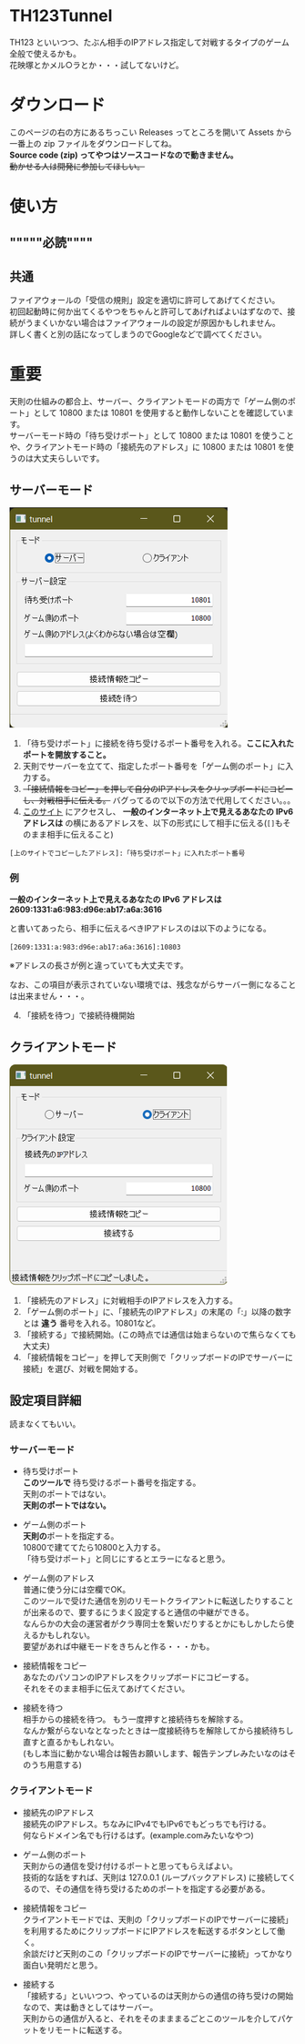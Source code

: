 # TH123Tunnel

TH123 といいつつ、たぶん相手のIPアドレス指定して対戦するタイプのゲーム全般で使えるかも。  
花映塚とかメル○ラとか・・・試してないけど。  

# ダウンロード
このページの右の方にあるちっこい Releases ってところを開いて Assets から一番上の zip ファイルをダウンロードしてね。  
**Source code (zip) ってやつはソースコードなので動きません。**  
~~動かせる人は開発に参加してほしい。~~

# 使い方

## """""必読""""

## 共通
ファイアウォールの「受信の規則」設定を適切に許可してあげてください。  
初回起動時に何か出てくるやつをちゃんと許可してあげればよいはずなので、接続がうまくいかない場合はファイアウォールの設定が原因かもしれません。  
詳しく書くと別の話になってしまうのでGoogleなどで調べてください。

# 重要

天則の仕組みの都合上、サーバー、クライアントモードの両方で「ゲーム側のポート」として 10800 または 10801 を使用すると動作しないことを確認しています。  
サーバーモード時の「待ち受けポート」として 10800 または 10801 を使うことや、クライアントモード時の「接続先のアドレス」に 10800 または 10801 を使うのは大丈夫らしいです。

## サーバーモード

![サーバーモード](./doc/server.png)

1. 「待ち受けポート」に接続を待ち受けるポート番号を入れる。**ここに入れたポートを開放すること。**
2. 天則でサーバーを立てて、指定したポート番号を「ゲーム側のポート」に入力する。
3.  ~~「接続情報をコピー」を押して自分のIPアドレスをクリップボードにコピーし、対戦相手に伝える。~~ バグってるので以下の方法で代用してください。。。
3. [このサイト](https://test-ipv6.com/index.html.ja_JP) にアクセスし、 **一般のインターネット上で見えるあなたの IPv6 アドレスは** の横にあるアドレスを、以下の形式にして相手に伝える(`[]`もそのまま相手に伝えること)

`[上のサイトでコピーしたアドレス]:「待ち受けポート」に入れたポート番号`  

### 例

**一般のインターネット上で見えるあなたの IPv6 アドレスは 2609:1331:a6:983:d96e:ab17:a6a:3616**

と書いてあったら、相手に伝えるべきIPアドレスのは以下のようになる。

`[2609:1331:a:983:d96e:ab17:a6a:3616]:10803`

※アドレスの長さが例と違っていても大丈夫です。

なお、この項目が表示されていない環境では、残念ながらサーバー側になることは出来ません・・・。

4. 「接続を待つ」で接続待機開始

## クライアントモード

![クライアントモード](./doc/client.png)

1. 「接続先のアドレス」に対戦相手のIPアドレスを入力する。
2. 「ゲーム側のポート」に、「接続先のIPアドレス」の末尾の「:」以降の数字とは **違う** 番号を入れる。10801など。
3. 「接続する」で接続開始。(この時点では通信は始まらないので焦らなくても大丈夫)
4. 「接続情報をコピー」を押して天則側で「クリップボードのIPでサーバーに接続」を選び、対戦を開始する。

## 設定項目詳細

読まなくてもいい。

### サーバーモード
- 待ち受けポート  
**このツールで** 待ち受けるポート番号を指定する。  
天則のポートではない。  
**天則のポートではない。**

- ゲーム側のポート  
**天則の**ポートを指定する。  
10800で建ててたら10800と入力する。  
「待ち受けポート」と同じにするとエラーになると思う。

- ゲーム側のアドレス  
普通に使う分には空欄でOK。  
このツールで受けた通信を別のリモートクライアントに転送したりすることが出来るので、要するにうまく設定すると通信の中継ができる。  
なんらかの大会の運営者がクラ専同士を繋いだりするとかにもしかしたら使えるかもしれない。  
要望があれば中継モードをきちんと作る・・・かも。

- 接続情報をコピー  
あなたのパソコンのIPアドレスをクリップボードにコピーする。  
それをそのまま相手に伝えてあげてください。

- 接続を待つ  
相手からの接続を待つ。
もう一度押すと接続待ちを解除する。  
なんか繋がらないなとなったときは一度接続待ちを解除してから接続待ちし直すと直るかもしれない。  
(もし本当に動かない場合は報告お願いします、報告テンプレみたいなのはそのうち用意する)

### クライアントモード

- 接続先のIPアドレス  
接続先のIPアドレス。ちなみにIPv4でもIPv6でもどっちでも行ける。  
何ならドメイン名でも行けるはず。(example.comみたいなやつ)  

- ゲーム側のポート  
天則からの通信を受け付けるポートと思ってもらえばよい。  
技術的な話をすれば、天則は 127.0.0.1 (ループバックアドレス) に接続してくるので、その通信を待ち受けるためのポートを指定する必要がある。

- 接続情報をコピー  
クライアントモードでは、天則の「クリップボードのIPでサーバーに接続」を利用するためにクリップボードにIPアドレスを転送するボタンとして働く。  
余談だけど天則のこの「クリップボードのIPでサーバーに接続」ってかなり面白い発明だと思う。

- 接続する  
「接続する」といいつつ、やっているのは天則からの通信の待ち受けの開始なので、実は動きとしてはサーバー。  
天則からの通信が入ると、それをそのまままるごとこのツールを介してパケットをリモートに転送する。  

